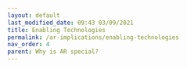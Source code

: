```yaml
---
layout: default
last_modified_date: 09:43 03/09/2021
title: Enabling Technologies
permalink: /ar-implications/enabling-technologies
nav_order: 4
parent: Why is AR special?
---
```


